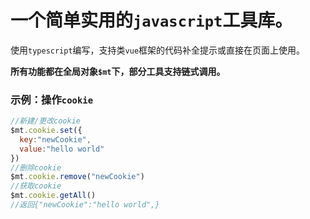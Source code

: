# 一个简单实用的`javascript`工具库。

使用`typescript`编写，支持类`vue`框架的代码补全提示或直接在页面上使用。

**所有功能都在全局对象`$mt`下，部分工具支持链式调用。**

### 示例：操作`cookie`

```javascript
//新建/更改cookie
$mt.cookie.set({
  key:"newCookie",
  value:"hello world"
})
//删除cookie
$mt.cookie.remove("newCookie")
//获取cookie
$mt.cookie.getAll() 
//返回{"newCookie":"hello world",}
```